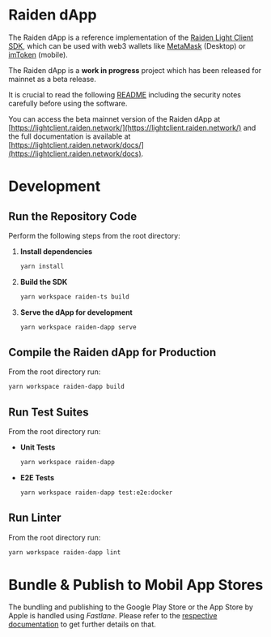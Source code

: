 # Raiden dApp

The Raiden dApp is a reference implementation of the [Raiden Light Client SDK](https://github.com/agatsoh/light-client/tree/master/raiden-ts), which can be used with web3 wallets like [MetaMask](https://metamask.io) (Desktop) or [imToken](https://token.im/download) (mobile).

The Raiden dApp is a **work in progress** project which has been released for mainnet as a beta release.

It is crucial to read the following [README](https://github.com/agatsoh/light-client/blob/master/README.md) including the security notes carefully before using the software.

You can access the beta mainnet version of the Raiden dApp at [https://lightclient.raiden.network/](https://lightclient.raiden.network/) and the full documentation is available at [https://lightclient.raiden.network/docs/](https://lightclient.raiden.network/docs).


# Development

## Run the Repository Code

Perform the following steps from the root directory:

1. **Install dependencies**  
   
   ```bash
   yarn install
   ```

2. **Build the SDK**  

   ```bash
   yarn workspace raiden-ts build
   ```

3. **Serve the dApp for development**  

   ```bash
   yarn workspace raiden-dapp serve
   ```

## Compile the Raiden dApp for Production

From the root directory run:


```bash
yarn workspace raiden-dapp build
```

## Run Test Suites

From the root directory run:

- **Unit Tests**  

  ```bash
  yarn workspace raiden-dapp
  ```

- **E2E Tests**  

  ```bash
  yarn workspace raiden-dapp test:e2e:docker
  ```

## Run Linter

From the root directory run:

```bash
yarn workspace raiden-dapp lint
```

# Bundle & Publish to Mobil App Stores

The bundling and publishing to the Google Play Store or the App Store by Apple
is handled using _Fastlane_. Please refer to the [respective
documentation](./fastlane/README.md) to get further details on that.

